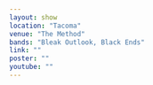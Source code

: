 ```yaml
---
layout: show
location: "Tacoma"
venue: "The Method"
bands: "Bleak Outlook, Black Ends"
link: ""
poster: ""
youtube: ""
---
```



